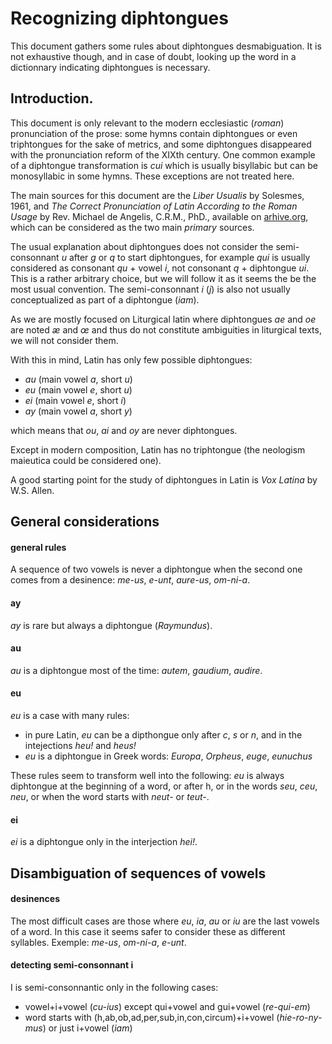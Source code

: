 # Recognizing diphtongues

This document gathers some rules about diphtongues desmabiguation. It is not exhaustive though, and in case of doubt, looking up the word in a dictionnary indicating diphtongues is necessary.

## Introduction.

This document is only relevant to the modern ecclesiastic (*roman*) pronunciation of the prose: some hymns contain diphtongues or even triphtongues for the sake of metrics, and some diphtongues disappeared with the pronunciation reform of the XIXth century. One common example of a diphtongue transformation is *cui* which is usually bisyllabic but can be monosyllabic in some hymns. These exceptions are not treated here.

The main sources for this document are the *Liber Usualis* by Solesmes, 1961, and *The Correct Pronunciation of Latin According to the Roman Usage* by Rev. Michael de Angelis, C.R.M., PhD., available on [arhive.org](https://archive.org/stream/correctpronuncia00dean#page/n7/mode/2up), which can be considered as the two main *primary* sources.

The usual explanation about diphtongues does not consider the semi-consonnant *u* after *g* or *q* to start diphtongues, for example *qui* is usually considered as consonant *qu* + vowel *i*, not consonant *q* + diphtongue *ui*. This is a rather arbitrary choice, but we will follow it as it seems the be the most usual convention. The semi-consonnant *i* (*j*) is also not usually conceptualized as part of a diphtongue (*iam*).

As we are mostly focused on Liturgical latin where diphtongues *ae* and *oe* are noted *æ* and *œ* and thus do not constitute ambiguities in liturgical texts, we will not consider them.

With this in mind, Latin has only few possible diphtongues:

- *au* (main vowel *a*, short *u*)
- *eu* (main vowel *e*, short *u*)
- *ei* (main vowel *e*, short *i*)
- *ay* (main vowel *a*, short *y*)

which means that *ou*, *ai* and *oy* are never diphtongues.

Except in modern composition, Latin has no triphtongue (the neologism maieutica could be considered one).

A good starting point for the study of diphtongues in Latin is *Vox Latina* by W.S. Allen.

## General considerations

#### general rules

A sequence of two vowels is never a diphtongue when the second one comes from a desinence: *me-us*, *e-unt*, *aure-us*, *om-ni-a*.

#### ay

*ay* is rare but always a diphtongue (*Raymundus*).

#### au

*au* is a diphtongue most of the time: *autem*, *gaudium*, *audire*.

#### eu

*eu* is a case with many rules:

- in pure Latin, *eu* can be a dipthongue only after *c*, *s* or *n*, and in the intejections *heu!* and *heus!*
- *eu* is a diphtongue in Greek words: *Europa*, *Orpheus*, *euge*, *eunuchus*

These rules seem to transform well into the following: *eu* is always diphtongue at the beginning of a word, or after h, or in the words *seu*, *ceu*, *neu*, or when the word starts with *neut-* or *teut-*.

#### ei

*ei* is a diphtongue only in the interjection *hei!*.


## Disambiguation of sequences of vowels

#### desinences

The most difficult cases are those where *eu*, *ia*, *au* or *iu* are the last vowels of a word. In this case it seems safer to consider these as different syllables. Exemple: *me-us*, *om-ni-a*, *e-unt*. 

#### detecting semi-consonnant i

I is semi-consonnantic only in the following cases:

- vowel+i+vowel (*cu-ius*) except qui+vowel and gui+vowel (*re-qui-em*)
- word starts with (h,ab,ob,ad,per,sub,in,con,circum)+i+vowel (*hie-ro-ny-mus*) or just i+vowel (*iam*)
